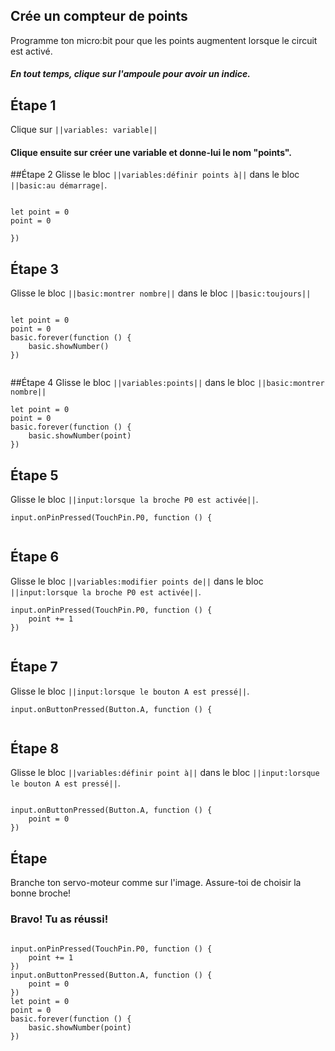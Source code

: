 ## Crée un compteur de points
Programme ton micro:bit pour que les points augmentent lorsque le circuit est activé.
##### En tout temps, clique sur l'ampoule pour avoir un indice.

## Étape 1
Clique sur ``||variables: variable||``
#### Clique ensuite sur créer une variable et donne-lui le nom "points".


##Étape 2
Glisse le bloc ``||variables:définir points à||`` dans le bloc ``||basic:au démarrage|``.

```blocks

let point = 0
point = 0

})

```
## Étape 3

Glisse le bloc ``||basic:montrer nombre||`` dans le bloc ``||basic:toujours||`` 


``` blocks

let point = 0
point = 0
basic.forever(function () {
    basic.showNumber()
})


```

##Étape 4
Glisse le bloc ``||variables:points||`` dans le bloc  ``||basic:montrer nombre||`` 


```blocks
let point = 0
point = 0
basic.forever(function () {
    basic.showNumber(point)
})
```

## Étape 5

Glisse le bloc ``||input:lorsque la broche P0 est activée||``.

```blocks
input.onPinPressed(TouchPin.P0, function () {
   
```


## Étape 6
Glisse le bloc ``||variables:modifier points de||`` dans le bloc ``||input:lorsque la broche P0 est activée||``.

```blocks
input.onPinPressed(TouchPin.P0, function () {
    point += 1
})
   
```

## Étape 7
Glisse le bloc ``||input:lorsque le bouton A est pressé||``.

```blocks
input.onButtonPressed(Button.A, function () {
   
```

## Étape 8
Glisse le bloc ``||variables:définir point à||`` dans le bloc ``||input:lorsque le bouton A est pressé||``.
``` blocks

input.onButtonPressed(Button.A, function () {
    point = 0
})
```

## Étape
Branche ton servo-moteur comme sur l'image. Assure-toi de choisir la bonne broche!
### Bravo! Tu as réussi!

``` blocks

input.onPinPressed(TouchPin.P0, function () {
    point += 1
})
input.onButtonPressed(Button.A, function () {
    point = 0
})
let point = 0
point = 0
basic.forever(function () {
    basic.showNumber(point)
})


```